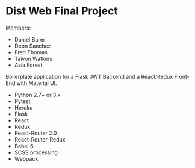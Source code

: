 # Dist Web Final Project #

Members:

- Daniel Burer
- Deon Sanchez
- Fred Thomas
- Taivon Watkins
- Asia Forest

Boilerplate application for a Flask JWT Backend and a React/Redux Front-End with Material UI.

* Python 2.7+ or 3.x
* Pytest
* Heroku
* Flask
* React
* Redux
* React-Router 2.0
* React-Router-Redux
* Babel 6
* SCSS processing
* Webpack
